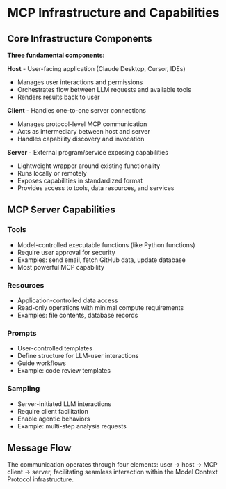 # MCP Infrastructure and Capabilities

## Core Infrastructure Components

**Three fundamental components:**

**Host** - User-facing application (Claude Desktop, Cursor, IDEs)
- Manages user interactions and permissions
- Orchestrates flow between LLM requests and available tools
- Renders results back to user

**Client** - Handles one-to-one server connections
- Manages protocol-level MCP communication
- Acts as intermediary between host and server
- Handles capability discovery and invocation

**Server** - External program/service exposing capabilities
- Lightweight wrapper around existing functionality
- Runs locally or remotely
- Exposes capabilities in standardized format
- Provides access to tools, data resources, and services

## MCP Server Capabilities

### Tools
- Model-controlled executable functions (like Python functions)
- Require user approval for security
- Examples: send email, fetch GitHub data, update database
- Most powerful MCP capability

### Resources
- Application-controlled data access
- Read-only operations with minimal compute requirements
- Examples: file contents, database records

### Prompts
- User-controlled templates
- Define structure for LLM-user interactions
- Guide workflows
- Example: code review templates

### Sampling
- Server-initiated LLM interactions
- Require client facilitation
- Enable agentic behaviors
- Example: multi-step analysis requests

## Message Flow
The communication operates through four elements: user → host → MCP client → server, facilitating seamless interaction within the Model Context Protocol infrastructure.
